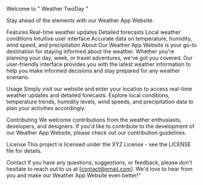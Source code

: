 Welcome to " Weather TwoDay "

Stay ahead of the elements with our Weather App Website.

Features
Real-time weather updates
Detailed forecasts
Local weather conditions
Intuitive user interface
Accurate data on temperature, humidity, wind speed, and precipitation
About
Our Weather App Website is your go-to destination for staying informed about the weather. Whether you're planning your day, week, or travel adventures, we've got you covered. Our user-friendly interface provides you with the latest weather information to help you make informed decisions and stay prepared for any weather scenario.

Usage
Simply visit our website and enter your location to access real-time weather updates and detailed forecasts. Explore local conditions, temperature trends, humidity levels, wind speeds, and precipitation data to plan your activities accordingly.

Contributing
We welcome contributions from the weather enthusiasts, developers, and designers. If you'd like to contribute to the development of our Weather App Website, please check out our contribution guidelines.

License
This project is licensed under the XYZ License - see the LICENSE file for details.

Contact
If you have any questions, suggestions, or feedback, please don't hesitate to reach out to us at [contact@email.com]. We'd love to hear from you and make our Weather App Website even better!"
